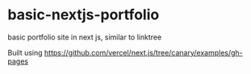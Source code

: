 # basic-nextjs-portfolio

basic portfolio site in next js, similar to linktree

Built using https://github.com/vercel/next.js/tree/canary/examples/gh-pages
